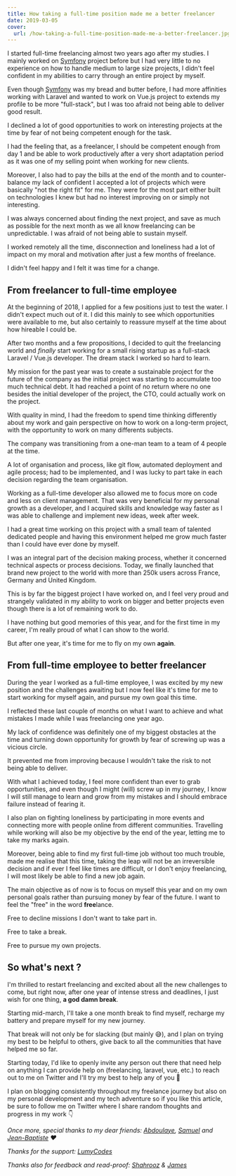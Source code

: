 ```yaml
---
title: How taking a full-time position made me a better freelancer
date: 2019-03-05
cover:
  url: /how-taking-a-full-time-position-made-me-a-better-freelancer.jpg
---
```


I started full-time freelancing almost two years ago after my studies. I mainly worked on [Symfony](https://symfony.com) project before but I had very little to no experience on how to handle medium to large size projects, I didn't feel confident in my abilities to carry through an entire project by myself.

Even though [Symfony](https://symfony.com) was my bread and butter before, I had more affinities working with Laravel and wanted to work on Vue.js project to extends my profile to be more "full-stack", but I was too afraid not being able to deliver good result.

I declined a lot of good opportunities to work on interesting projects at the time by fear of not being competent enough for the task.

I had the feeling that, as a freelancer, I should be competent enough from day 1 and be able to work productively after a very short adaptation period as it was one of my selling point when working for new clients.

Moreover, I also had to pay the bills at the end of the month and to counter-balance my lack of confident I accepted a lot of projects which were basically "not the right fit" for me. They were for the most part either built on technologies I knew but had no interest improving on or simply not interesting.

I was always concerned about finding the next project, and save as much as possible for the next month as we all know freelancing can be unpredictable. I was afraid of not being able to sustain myself.

I worked remotely all the time, disconnection and loneliness had a lot of impact on my moral and motivation after just a few months of freelance.

I didn't feel happy and I felt it was time for a change.

## From freelancer to full-time employee

At the beginning of 2018, I applied for a few positions just to test the water. I didn't expect much out of it. I did this mainly to see which opportunities were available to me, but also certainly to reassure myself at the time about how hireable I could be.

After two months and a few propositions, I decided to quit the freelancing world and _finally_ start working for a small rising startup as a full-stack Laravel / Vue.js developer. The dream stack I worked so hard to learn.

My mission for the past year was to create a sustainable project for the future of the company as the initial project was starting to accumulate too much technical debt. It had reached a point of no return where no one besides the initial developer of the project, the CTO, could actually work on the project.

With quality in mind, I had the freedom to spend time thinking differently about my work and gain perspective on how to work on a long-term project, with the opportunity to work on many differents subjects.

The company was transitioning from a one-man team to a team of 4 people at the time.

A lot of organisation and process, like git flow, automated deployment and agile process; had to be implemented, and I was lucky to part take in each decision regarding the team organisation.

Working as a full-time developer also allowed me to focus more on code and less on client management. That was very beneficial for my personal growth as a developer, and I acquired skills and knowledge way faster as I was able to challenge and implement new ideas, week after week.

I had a great time working on this project with a small team of talented dedicated people and having this environment helped me grow much faster than I could have ever done by myself.

I was an integral part of the decision making process, whether it concerned technical aspects or process decisions. Today, we finally launched that brand new project to the world with more than 250k users across France, Germany and United Kingdom.

This is by far the biggest project I have worked on, and I feel very proud and strangely validated in my ability to work on bigger and better projects even though there is a lot of remaining work to do.

I have nothing but good memories of this year, and for the first time in my career, I'm really proud of what I can show to the world.

But after one year, it's time for me to fly on my own **again**.

## From full-time employee to better freelancer

During the year I worked as a full-time employee, I was excited by my new position and the challenges awaiting but I now feel like it's time for me to start working for myself again, and pursue my own goal this time.

I reflected these last couple of months on what I want to achieve and what mistakes I made while I was freelancing one year ago.

My lack of confidence was definitely one of my biggest obstacles at the time and turning down opportunity for growth by fear of screwing up was a vicious circle.

It prevented me from improving because I wouldn't take the risk to not being able to deliver.

With what I achieved today, I feel more confident than ever to grab opportunities, and even though I might (will) screw up in my journey, I know I will still manage to learn and grow from my mistakes and I should embrace failure instead of fearing it.

I also plan on fighting loneliness by participating in more events and connecting more with people online from different communities. Travelling while working will also be my objective by the end of the year, letting me to take my marks again.

Moreover, being able to find my first full-time job without too much trouble, made me realise that this time, taking the leap will not be an irreversible decision and if ever I feel like times are difficult, or I don't enjoy freelancing, I will most likely be able to find a new job again.

The main objective as of now is to focus on myself this year and on my own personal goals rather than pursuing money by fear of the future. I want to feel the "free" in the word **free**lance.

Free to decline missions I don't want to take part in.

Free to take a break.

Free to pursue my own projects.

## So what's next ?

I'm thrilled to restart freelancing and excited about all the new challenges to come, but right now, after one year of intense stress and deadlines, I just wish for one thing, **a god damn break**.

Starting mid-march, I'll take a one month break to find myself, recharge my battery and prepare myself for my new journey.

That break will not only be for slacking (but mainly 😅), and I plan on trying my best to be helpful to others, give back to all the communities that have helped me so far.

Starting today, I'd like to openly invite any person out there that need help on anything I can provide help on (freelancing, laravel, vue, etc.) to reach out to me on Twitter and I'll try my best to help any of you 💪

I plan on blogging consistently throughout my freelance journey but also on my personal development and my tech adventure so if you like this article, be sure to follow me on Twitter where I share random thoughts and progress in my work 👇

_Once more, special thanks to my dear friends: [Abdoulaye](https://twitter.com/abdoulayektr), [Samuel](https://twitter.com/AukRaiser) and [Jean-Baptiste](https://github.com/veronj) ❤_

_Thanks for the support: [LumyCodes](https://www.instagram.com/lumycodes/)_

_Thanks also for feedback and read-proof: [Shahrooz](https://twitter.com/shahroozme) & [James](https://twitter.com/mulholio)_
